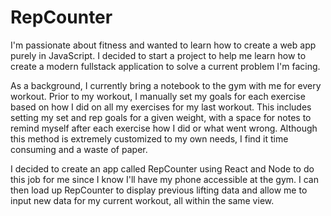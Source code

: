 # RepCounter

I'm passionate about fitness and wanted to learn how to create a web app purely in JavaScript. I decided to start a project to help me learn how to create a modern fullstack application to solve a current problem I'm facing.

As a background, I currently bring a notebook to the gym with me for every workout. Prior to my workout, I manually set my goals for each exercise based on how I did on all my exercises for my last workout. This includes setting my set and rep goals for a given weight, with a space for notes to remind myself after each exercise how I did or what went wrong. Although this method is extremely customized to my own needs, I find it time consuming and a waste of paper.

I decided to create an app called RepCounter using React and Node to do this job for me since I know I'll have my phone accessible at the gym. I can then load up RepCounter to display previous lifting data and allow me to input new data for my current workout, all within the same view.
